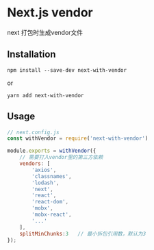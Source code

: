 # Next.js vendor
next 打包时生成vendor文件
## Installation

```
npm install --save-dev next-with-vendor
```
or
```
yarn add next-with-vendor
```

## Usage
```js
// next.config.js
const withVendor = require('next-with-vendor')

module.exports = withVendor({
    // 需要打入vendor里的第三方依赖
    vendors: [
        'axios',
        'classnames',
        'lodash',
        'next',
        'react',
        'react-dom',
        'mobx',
        'mobx-react',
        '...'
    ],
    splitMinChunks:3   // 最小拆包引用数，默认为3
});
```